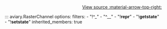 <div style="text-align: right;" markdown>

[View source :material-arrow-top-right:][GitHub]

  [GitHub]: https://github.com/geospaitial-lab/aviary/blob/main/aviary/core/channel.py

</div>

::: aviary.RasterChannel
    options:
      filters:
      - "!^_"
      - "^__"
      - "!__repr__"
      - "!__getstate__"
      - "!__setstate__"
      inherited_members: true

